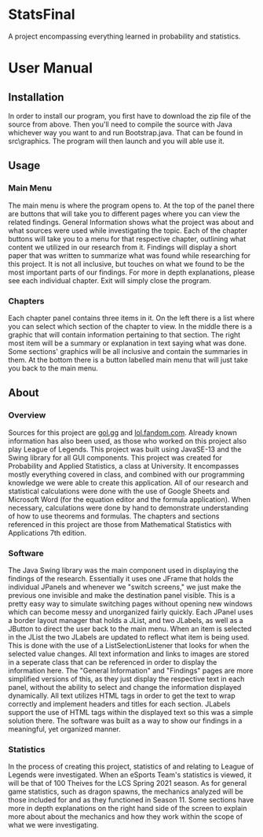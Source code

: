 # StatsFinal
A project encompassing everything learned in probability and statistics.

# User Manual

## Installation
In order to install our program, you first have to download the zip file of the source from above. Then you'll need to compile the source with Java whichever way you want to and run Bootstrap.java. That can be found in src\graphics. The program will then launch and you will able use it.

## Usage

### Main Menu
The main menu is where the program opens to. At the top of the panel there are buttons that will take you to different pages where you can view the related findings. General Information shows what the project was about and what sources were used while investigating the topic. Each of the chapter buttons will take you to a menu for that respective chapter, outlining what content we utilized in our research from it. Findings will display a short paper that was written to summarize what was found while researching for this project. It is not all inclusive, but touches on what we found to be the most important parts of our findings. For more in depth explanations, please see each individual chapter. Exit will simply close the program.

### Chapters
Each chapter panel contains three items in it. On the left there is a list where you can select which section of the chapter to view. In the middle there is a graphic that will contain information pertaining to that section. The right most item will be a summary or explanation in text saying what was done. Some sections' graphics will be all inclusive and contain the summaries in them. At the bottom there is a button labelled main menu that will just take you back to the main menu.

## About
### Overview
Sources for this project are [gol.gg](https://gol.gg/teams/team-matchlist/1127/split-ALL/tournament-LCS%20Spring%202021/) and [lol.fandom.com](https://lol.fandom.com/wiki/100_Thieves/Match_History). Already known information has also been used, as those who worked on this project also play League of Legends. This project was built using JavaSE-13 and the Swing library for all GUI components. This project was created for Probability and Applied Statistics, a class at University. It encompasses mostly everything covered in class, and combined with our programming knowledge we were able to create this application. All of our research and statistical calculations were done with the use of Google Sheets and Microsoft Word (for the equation editor and the formula application). When necessary, calculations were done by hand to demonstrate understanding of how to use theorems and formulas. The chapters and sections referenced in this project are those from Mathematical Statistics with Applications 7th edition.

### Software
The Java Swing library was the main component used in displaying the findings of the research. Essentially it uses one JFrame that holds the individual JPanels and whenever we "switch screens," we just make the previous one invisible and make the destination panel visible. This is a pretty easy way to simulate switching pages without opening new windows which can become messy and unorganized fairly quickly. Each JPanel uses a border layout manager that holds a JList, and two JLabels, as well as a JButton to direct the user back to the main menu. When an item is selected in the JList the two JLabels are updated to reflect what item is being used. This is done with the use of a ListSelectionListener that looks for when the selected value changes. All text information and links to images are stored in a seperate class that can be referenced in order to display the information here. The "General Information" and "Findings" pages are more simplified versions of this, as they just display the respective text in each panel, without the ability to select and change the information displayed dynamically. All text utilizes HTML tags in order to get the text to wrap correctly and implement headers and titles for each section. JLabels support the use of HTML tags within the displayed text so this was a simple solution there. The software was built as a way to show our findings in a meaningful, yet organized manner.

### Statistics
In the process of creating this project, statistics of and relating to League of Legends were investigated. When an eSports Team's statistics is viewed, it will be that of 100 Theives for the LCS Spring 2021 season. As for general game statistics, such as dragon spawns, the mechanics analyzed will be those included for and as they functioned in Season 11. Some sections have more in depth explanations on the right hand side of the screen to explain more about about the mechanics and how they work within the scope of what we were investigating.
